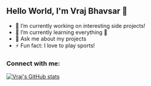 ## Hello World, I'm Vraj Bhavsar 👋

- 🔭 I’m currently working on interesting side projects!
- 🌱 I’m currently learning everything 🤣
- 💬 Ask me about my projects
- ⚡ Fun fact: I love to play sports!

### Connect with me: 

[![Vraj's GitHub stats](https://github-readme-stats.vercel.app/api?username=vraj137)](https://github.com/vraj137)


